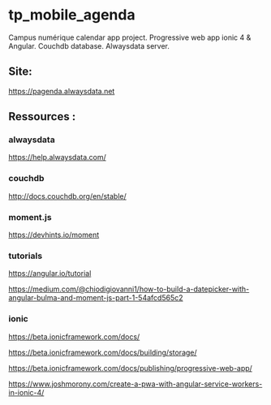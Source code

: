 # tp_mobile_agenda

Campus numérique calendar app project.
Progressive web app ionic 4 & Angular.
Couchdb database.
Alwaysdata server.

## Site:

   https://pagenda.alwaysdata.net

## Ressources :

### alwaysdata

  https://help.alwaysdata.com/
  
 ### couchdb 
 
  http://docs.couchdb.org/en/stable/
  
  ### moment.js
  
  https://devhints.io/moment
  
  ### tutorials

  https://angular.io/tutorial
  
  https://medium.com/@chiodigiovanni1/how-to-build-a-datepicker-with-angular-bulma-and-moment-js-part-1-54afcd565c2
  
  ### ionic
  
  https://beta.ionicframework.com/docs/
  
  https://beta.ionicframework.com/docs/building/storage/
  
  https://beta.ionicframework.com/docs/publishing/progressive-web-app/
  
  https://www.joshmorony.com/create-a-pwa-with-angular-service-workers-in-ionic-4/
  
  
  

